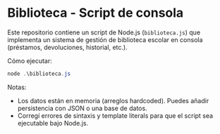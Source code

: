 # Biblioteca - Script de consola

Este repositorio contiene un script de Node.js (`biblioteca.js`) que implementa un sistema de gestión de biblioteca escolar en consola (préstamos, devoluciones, historial, etc.).

Cómo ejecutar:

```powershell
node .\biblioteca.js
```

Notas:
- Los datos están en memoria (arreglos hardcoded). Puedes añadir persistencia con JSON o una base de datos.
- Corregí errores de sintaxis y template literals para que el script sea ejecutable bajo Node.js.
